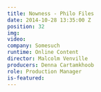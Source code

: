 ```yaml
---
title: Nowness - Philo Files
date: 2014-10-28 13:35:00 Z
position: 32
img: 
video: 
company: Somesuch
runtime: Online Content
director: Malcolm Venville
producers: Denna Cartamkhoob
role: Production Manager
is-featured: 
---
```


